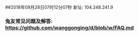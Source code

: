 ##2018年09月28日07时12分07秒 新址: 104.248.241.9
### 兔友常见问题及解答: https://github.com/wanggonging/d/blob/w/FAQ.md
